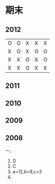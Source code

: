 # 期末

## 2012

|  |  |  |  |  |
| :--- | :--- | :--- | :--- | :--- |
| O | O | X | X | X |
| X | O | X | O | O |
| X | X | O | X | O |
| X | X | O | X | X |



## 2011

## 2010

## 2009

## 2008

一、

1. D
2. C
3. a=12,b=9,c=3
4. 


